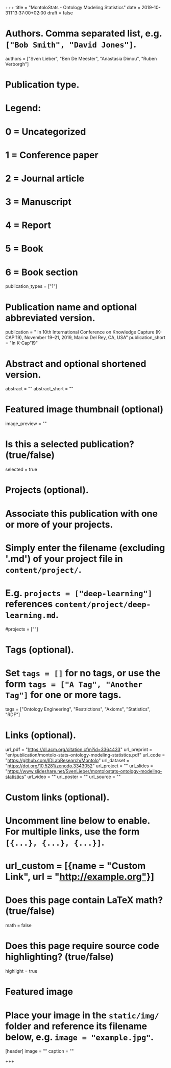 +++
title = "MontoloStats - Ontology Modeling Statistics"
date = 2019-10-31T13:37:00+02:00
draft = false

# Authors. Comma separated list, e.g. `["Bob Smith", "David Jones"]`.
authors = ["Sven Lieber", "Ben De Meester", "Anastasia Dimou", "Ruben Verborgh"]

# Publication type.
# Legend:
# 0 = Uncategorized
# 1 = Conference paper
# 2 = Journal article
# 3 = Manuscript
# 4 = Report
# 5 = Book
# 6 = Book section
publication_types = ["1"]

# Publication name and optional abbreviated version.
publication = " In 10th International Conference on Knowledge Capture (K-CAP’19), November 19–21, 2019, Marina Del Rey, CA, USA"
publication_short = "In K-Cap'19"

# Abstract and optional shortened version.
abstract = ""
abstract_short = ""

# Featured image thumbnail (optional)
image_preview = ""

# Is this a selected publication? (true/false)
selected = true

# Projects (optional).
#   Associate this publication with one or more of your projects.
#   Simply enter the filename (excluding '.md') of your project file in `content/project/`.
#   E.g. `projects = ["deep-learning"]` references `content/project/deep-learning.md`.
#projects = [""]

# Tags (optional).
#   Set `tags = []` for no tags, or use the form `tags = ["A Tag", "Another Tag"]` for one or more tags.
tags = ["Ontology Engineering", "Restrictions", "Axioms", "Statistics", "RDF"]

# Links (optional).
url_pdf = "https://dl.acm.org/citation.cfm?id=3364433"
url_preprint = "en/publication/montolo-stats-ontology-modeling-statistics.pdf"
url_code = "https://github.com/IDLabResearch/Montolo"
url_dataset = "https://doi.org/10.5281/zenodo.3343052"
url_project = ""
url_slides = "https://www.slideshare.net/SvenLieber/montolostats-ontology-modeling-statistics"
url_video = ""
url_poster = ""
url_source = ""

# Custom links (optional).
#   Uncomment line below to enable. For multiple links, use the form `[{...}, {...}, {...}]`.
# url_custom = [{name = "Custom Link", url = "http://example.org"}]

# Does this page contain LaTeX math? (true/false)
math = false

# Does this page require source code highlighting? (true/false)
highlight = true

# Featured image
# Place your image in the `static/img/` folder and reference its filename below, e.g. `image = "example.jpg"`.
[header]
image = ""
caption = ""

+++

